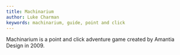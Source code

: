 ```yaml
---
title: Machinarium
author: Luke Charman
keywords: machinarium, guide, point and click
---
```


Machinarium is a point and click adventure game created by Amantia Design in 2009.
